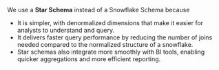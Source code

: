 We use a **Star Schema** instead of a Snowflake Schema because 
- It is simpler, with denormalized dimensions that make it easier for analysts to understand and query.
- It delivers faster query performance by reducing the number of joins needed compared to the normalized structure of a snowflake.
- Star schemas also integrate more smoothly with BI tools, enabling quicker aggregations and more efficient reporting.

